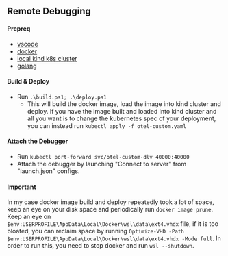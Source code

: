 ## Remote Debugging

#### Prepreq
- [vscode](https://code.visualstudio.com/)
- [docker](https://www.docker.com/)
- [local kind k8s cluster](https://kind.sigs.k8s.io/docs/user/quick-start/)
- [golang](https://go.dev/doc/install)

#### Build & Deploy
- Run `.\build.ps1; .\deploy.ps1`
  - This will build the docker image, load the image into kind cluster and deploy. If you have the image built and loaded into kind cluster and all you want is to change the kubernetes spec of your deployment, you can instead run `kubectl apply -f otel-custom.yaml`

#### Attach the Debugger 
- Run `kubectl port-forward svc/otel-custom-dlv 40000:40000`
- Attach the debugger by launching "Connect to server" from "launch.json" configs.

#### Important
In my case docker image build and deploy repeatedly took a lot of space, keep an eye on your disk space and periodically run `docker image prune`. Keep an eye on `$env:USERPROFILE\AppData\Local\Docker\wsl\data\ext4.vhdx` file, if it is too bloated, you can reclaim space by running `Optimize-VHD -Path $env:USERPROFILE\AppData\Local\Docker\wsl\data\ext4.vhdx -Mode full`. In order to run this, you need to stop docker and run `wsl --shutdown`.